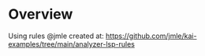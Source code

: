 # Overview

Using rules @jmle created at: https://github.com/jmle/kai-examples/tree/main/analyzer-lsp-rules
